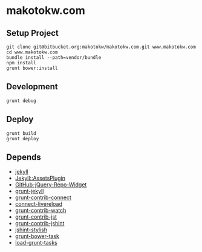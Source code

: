 makotokw.com
==============

## Setup Project

```
git clone git@bitbucket.org:makotokw/makotokw.com.git www.makotokw.com
cd www.makotokw.com
bundle install --path=vendor/bundle
npm install
grunt bower:install
```

## Development

```
grunt debug
```


## Deploy

```
grunt build
grunt deploy
```

## Depends

* [jekyll](http://jekyllrb.com/)
* [Jekyll::AssetsPlugin](https://github.com/ixti/jekyll-assets)
* [GitHub-jQuery-Repo-Widget](https://github.com/JoelSutherland/GitHub-jQuery-Repo-Widget)
* [grunt-jekyll](https://github.com/dannygarcia/grunt-jekyll)
* [grunt-contrib-connect](https://github.com/gruntjs/grunt-contrib-connect)
* [connect-livereload](https://github.com/intesso/connect-livereload)
* [grunt-contrib-watch](https://github.com/gruntjs/grunt-contrib-watch)
* [grunt-contrib-jst](https://github.com/gruntjs/grunt-contrib-jst)
* [grunt-contrib-jshint](https://github.com/gruntjs/grunt-contrib-jshint)
* [jshint-stylish](https://github.com/sindresorhus/jshint-stylish)
* [grunt-bower-task](https://github.com/yatskevich/grunt-bower-task)
* [load-grunt-tasks](https://github.com/sindresorhus/load-grunt-tasks)
